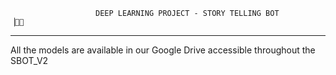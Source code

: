                        DEEP LEARNING PROJECT - STORY TELLING BOT             ▕⃝⃤
---
All the models are available in our Google Drive accessible throughout the SBOT_V2